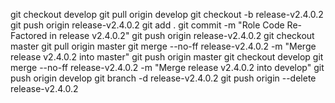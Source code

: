 git checkout develop
git pull origin develop
git checkout -b release-v2.4.0.2
git push origin release-v2.4.0.2
git add .
git commit -m "Role Code Re-Factored in release v2.4.0.2"
git push origin release-v2.4.0.2
git checkout master
git pull origin master
git merge --no-ff release-v2.4.0.2 -m "Merge release v2.4.0.2 into master"
git push origin master
git checkout develop
git merge --no-ff release-v2.4.0.2 -m "Merge release v2.4.0.2 into develop"
git push origin develop
git branch -d release-v2.4.0.2
git push origin --delete release-v2.4.0.2

